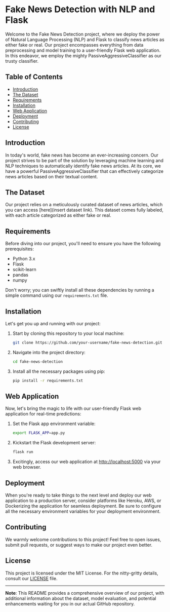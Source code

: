 # Fake News Detection with NLP and Flask


Welcome to the Fake News Detection project, where we deploy the power of Natural Language Processing (NLP) and Flask to classify news articles as either fake or real. Our project encompasses everything from data preprocessing and model training to a user-friendly Flask web application. In this endeavor, we employ the mighty PassiveAggressiveClassifier as our trusty classifier.

## Table of Contents

- [Introduction](#introduction)
- [The Dataset](#the-dataset)
- [Requirements](#requirements)
- [Installation](#installation)
- [Web Application](#web-application)
- [Deployment](#deployment)
- [Contributing](#contributing)
- [License](#license)

## Introduction

In today's world, fake news has become an ever-increasing concern. Our project strives to be part of the solution by leveraging machine learning and NLP techniques to automatically identify fake news articles. At its core, we have a powerful PassiveAggressiveClassifier that can effectively categorize news articles based on their textual content.

## The Dataset

Our project relies on a meticulously curated dataset of news articles, which you can access [here](insert dataset link). This dataset comes fully labeled, with each article categorized as either fake or real.

## Requirements

Before diving into our project, you'll need to ensure you have the following prerequisites:

- Python 3.x
- Flask
- scikit-learn
- pandas
- numpy

Don't worry; you can swiftly install all these dependencies by running a simple command using our `requirements.txt` file.

## Installation

Let's get you up and running with our project:

1. Start by cloning this repository to your local machine:

   ```bash
   git clone https://github.com/your-username/fake-news-detection.git
   ```

2. Navigate into the project directory:

   ```bash
   cd fake-news-detection
   ```

3. Install all the necessary packages using pip:

   ```bash
   pip install -r requirements.txt
   ```

## Web Application

Now, let's bring the magic to life with our user-friendly Flask web application for real-time predictions:

1. Set the Flask app environment variable:

   ```bash
   export FLASK_APP=app.py
   ```

2. Kickstart the Flask development server:

   ```bash
   flask run
   ```

3. Excitingly, access our web application at [http://localhost:5000](http://localhost:5000) via your web browser.

## Deployment

When you're ready to take things to the next level and deploy our web application to a production server, consider platforms like Heroku, AWS, or Dockerizing the application for seamless deployment. Be sure to configure all the necessary environment variables for your deployment environment.

## Contributing

We warmly welcome contributions to this project! Feel free to open issues, submit pull requests, or suggest ways to make our project even better.

## License

This project is licensed under the MIT License. For the nitty-gritty details, consult our [LICENSE](LICENSE) file.

---

**Note**: This README provides a comprehensive overview of our project, with additional information about the dataset, model evaluation, and potential enhancements waiting for you in our actual GitHub repository.

